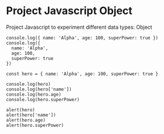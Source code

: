 # Project Javascript Object 

Project Javascript to experiment different data types: Object

```
console.log({ name: 'Alpha', age: 100, superPower: true })
console.log({
  name: 'Alpha',
  age: 100,
  superPower: true
})

const hero = { name: 'Alpha', age: 100, superPower: true }

console.log(hero)
console.log(hero['name'])
console.log(hero.age)
console.log(hero.superPower)

alert(hero)
alert(hero['name'])
alert(hero.age)
alert(hero.superPower)
```
